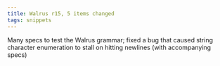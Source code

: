 ```yaml
---
title: Walrus r15, 5 items changed
tags: snippets
---
```


Many specs to test the Walrus grammar; fixed a bug that caused string character enumeration to stall on hitting newlines (with accompanying specs)
